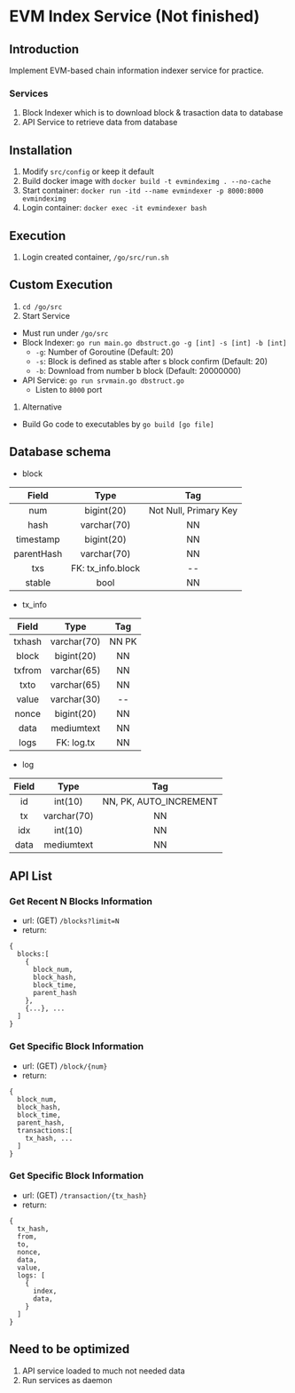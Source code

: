 # EVM Index Service (Not finished)

## Introduction
Implement EVM-based chain information indexer service for practice.

### Services
1. Block Indexer which is to download block & trasaction data to database
1. API Service to retrieve data from database

## Installation
1. Modify `src/config` or keep it default
1. Build docker image with `docker build -t evmindeximg . --no-cache`
1. Start container: `docker run -itd --name evmindexer -p 8000:8000 evmindeximg`
1. Login container: `docker exec -it evmindexer bash`

## Execution
1. Login created container, `/go/src/run.sh`

## Custom Execution
1. `cd /go/src`
1. Start Service
  * Must run under `/go/src`
  * Block Indexer: `go run main.go dbstruct.go -g [int] -s [int] -b [int]`
    * `-g`: Number of Goroutine (Default: 20)
    * `-s`: Block is defined as stable after s block confirm (Default: 20)
    * `-b`: Download from number b block (Default: 20000000)
  * API Service: `go run srvmain.go dbstruct.go`
    * Listen to `8000` port
1. Alternative
  * Build Go code to executables by `go build [go file]`

## Database schema
* block

| Field | Type | Tag |
| :----: | :----: | :----: |
| num | bigint(20) | Not Null, Primary Key |
| hash | varchar(70) | NN |
| timestamp | bigint(20) | NN |
| parentHash | varchar(70) | NN |
| txs | FK: tx_info.block | -- |
| stable | bool | NN |

* tx_info

| Field | Type | Tag |
| :----: | :----: | :----: |
| txhash | varchar(70) | NN PK |
| block | bigint(20) | NN |
| txfrom | varchar(65) | NN |
| txto | varchar(65) | NN |
| value | varchar(30) | -- |
| nonce | bigint(20) | NN |
| data | mediumtext | NN |
| logs | FK: log.tx | NN |

* log

| Field | Type | Tag |
| :----: | :----: | :----: |
| id | int(10) | NN, PK, AUTO_INCREMENT |
| tx | varchar(70) | NN |
| idx | int(10) | NN |
| data | mediumtext | NN |

## API List

### Get Recent N Blocks Information
  * url: (GET) `/blocks?limit=N`
  * return:
```
{
  blocks:[
    {
      block_num,
      block_hash,
      block_time,
      parent_hash
    },
    {...}, ... 
  ]
}
```
### Get Specific Block Information
  * url: (GET) `/block/{num}`
  * return:
```
{
  block_num,
  block_hash,
  block_time,
  parent_hash,
  transactions:[
    tx_hash, ...
  ]
}
```
### Get Specific Block Information
  * url: (GET) `/transaction/{tx_hash}`
  * return:
```
{
  tx_hash,
  from,
  to,
  nonce,
  data,
  value,
  logs: [
    {
      index,
      data,
    }
  ]
}
```

## Need to be optimized
1. API service loaded to much not needed data
1. Run services as daemon
